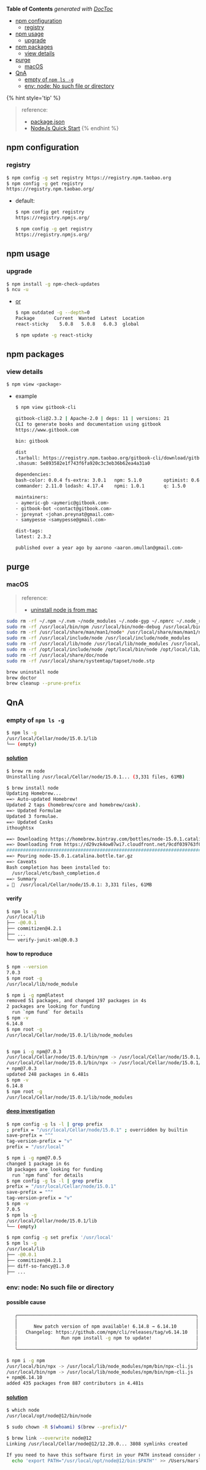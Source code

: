<!-- START doctoc generated TOC please keep comment here to allow auto update -->
<!-- DON'T EDIT THIS SECTION, INSTEAD RE-RUN doctoc TO UPDATE -->
**Table of Contents**  *generated with [DocToc](https://github.com/thlorenz/doctoc)*

- [npm configuration](#npm-configuration)
  - [registry](#registry)
- [npm usage](#npm-usage)
  - [upgrade](#upgrade)
- [npm packages](#npm-packages)
  - [view details](#view-details)
- [purge](#purge)
  - [macOS](#macos)
- [QnA](#qna)
  - [empty of `npm ls -g`](#empty-of-npm-ls--g)
  - [env: node: No such file or directory](#env-node-no-such-file-or-directory)

<!-- END doctoc generated TOC please keep comment here to allow auto update -->


{% hint style='tip' %}
> reference:
> - [package.json](https://deleav.gitbooks.io/hellojs-gitbook/content/npmAndHexo/packagejson/)
> - [NodeJs Quick Start](https://nodejs.dev/learn/introduction-to-nodejs)
{% endhint %}

## npm configuration
### registry
```bash
$ npm config -g set registry https://registry.npm.taobao.org
$ npm config -g get registry
https://registry.npm.taobao.org/
```
- default:
  ```bash
  $ npm config get registry
  https://registry.npmjs.org/

  $ npm config -g get registry
  https://registry.npmjs.org/
  ```

## npm usage
### upgrade
```bash
$ npm install -g npm-check-updates
$ ncu -u
```
- [or](https://docs.npmjs.com/updating-packages-downloaded-from-the-registry)
  ```bash
  $ npm outdated -g --depth=0
  Package       Current  Wanted  Latest  Location
  react-sticky    5.0.8   5.0.8   6.0.3  global

  $ npm update -g react-sticky
  ```

## npm packages
### view details
```bash
$ npm view <package>
```
  - example
    ```bash
    $ npm view gitbook-cli

    gitbook-cli@2.3.2 | Apache-2.0 | deps: 11 | versions: 21
    CLI to generate books and documentation using gitbook
    https://www.gitbook.com

    bin: gitbook

    dist
    .tarball: https://registry.npm.taobao.org/gitbook-cli/download/gitbook-cli-2.3.2.tgz
    .shasum: 5e893582e1f743f6fa920c3c3eb36b62ea4a31a0

    dependencies:
    bash-color: 0.0.4 fs-extra: 3.0.1   npm: 5.1.0        optimist: 0.6.1   semver: 5.3.0     user-home: 2.0.0
    commander: 2.11.0 lodash: 4.17.4    npmi: 1.0.1       q: 1.5.0          tmp: 0.0.31

    maintainers:
    - aymeric-gb <aymeric@gitbook.com>
    - gitbook-bot <contact@gitbook.com>
    - jpreynat <johan.preynat@gmail.com>
    - samypesse <samypesse@gmail.com>

    dist-tags:
    latest: 2.3.2

    published over a year ago by aarono <aaron.omullan@gmail.com>
    ```

## purge
### macOS
> reference:
> - [uninstall node js from mac](https://www.codegrepper.com/app/profile.php?id=49492)

```bash
sudo rm -rf ~/.npm ~/.nvm ~/node_modules ~/.node-gyp ~/.npmrc ~/.node_repl_history
sudo rm -rf /usr/local/bin/npm /usr/local/bin/node-debug /usr/local/bin/node /usr/local/bin/node-gyp
sudo rm -rf /usr/local/share/man/man1/node* /usr/local/share/man/man1/npm*
sudo rm -rf /usr/local/include/node /usr/local/include/node_modules
sudo rm -rf /usr/local/lib/node /usr/local/lib/node_modules /usr/local/lib/dtrace/node.d
sudo rm -rf /opt/local/include/node /opt/local/bin/node /opt/local/lib/node
sudo rm -rf /usr/local/share/doc/node
sudo rm -rf /usr/local/share/systemtap/tapset/node.stp

brew uninstall node
brew doctor
brew cleanup --prune-prefix
```

## QnA
### empty of `npm ls -g`
```bash
$ npm ls -g
/usr/local/Cellar/node/15.0.1/lib
└── (empty)
```

#### [solution](https://github.com/npm/cli/issues/1962#issuecomment-715436030)
```bash
$ brew rm node
Uninstalling /usr/local/Cellar/node/15.0.1... (3,331 files, 61MB)

$ brew install node
Updating Homebrew...
==> Auto-updated Homebrew!
Updated 2 taps (homebrew/core and homebrew/cask).
==> Updated Formulae
Updated 3 formulae.
==> Updated Casks
ithoughtsx

==> Downloading https://homebrew.bintray.com/bottles/node-15.0.1.catalina.bottle.tar.gz
==> Downloading from https://d29vzk4ow07wi7.cloudfront.net/9cdf039763f006eef0cc0aaebb13bc8173f017d961ac41c30f26d45a23ecffe0?response-content-dispositio
######################################################################## 100.0%
==> Pouring node-15.0.1.catalina.bottle.tar.gz
==> Caveats
Bash completion has been installed to:
  /usr/local/etc/bash_completion.d
==> Summary
☕️ 🐸  /usr/local/Cellar/node/15.0.1: 3,331 files, 61MB
```
#### verify
```bash
$ npm ls -g
/usr/local/lib
├── -@0.0.1
├── commitizen@4.2.1
├── ...
└── verify-junit-xml@0.0.3
```

#### how to reproduce
```bash
$ npm --version
7.0.3
$ npm root -g
/usr/local/lib/node_module

$ npm i -g npm@latest
removed 51 packages, and changed 197 packages in 4s
2 packages are looking for funding
  run `npm fund` for details
$ npm -v
6.14.8
$ npm root -g
/usr/local/Cellar/node/15.0.1/lib/node_modules


$ npm i -g npm@7.0.3
/usr/local/Cellar/node/15.0.1/bin/npm -> /usr/local/Cellar/node/15.0.1/lib/node_modules/npm/bin/npm-cli.js
/usr/local/Cellar/node/15.0.1/bin/npx -> /usr/local/Cellar/node/15.0.1/lib/node_modules/npm/bin/npx-cli.js
+ npm@7.0.3
updated 248 packages in 6.481s
$ npm -v
6.14.8
$ npm root -g
/usr/local/Cellar/node/15.0.1/lib/node_modules
```

#### [deep investigation](https://github.com/npm/cli/issues/1962#issuecomment-715911549)
```bash
$ npm config -g ls -l | grep prefix
; prefix = "/usr/local/Cellar/node/15.0.1" ; overridden by builtin
save-prefix = "^"
tag-version-prefix = "v"
prefix = "/usr/local"

$ npm i -g npm@7.0.5
changed 1 package in 6s
10 packages are looking for funding
  run `npm fund` for details
$ npm config -g ls -l | grep prefix
prefix = "/usr/local/Cellar/node/15.0.1"
save-prefix = "^"
tag-version-prefix = "v"
$ npm -v
7.0.5
$ npm ls -g
/usr/local/Cellar/node/15.0.1/lib
└── (empty)

$ npm config -g set prefix '/usr/local'
$ npm ls -g
/usr/local/lib
├── -@0.0.1
├── commitizen@4.2.1
├── diff-so-fancy@1.3.0
├── ...
```

### env: node: No such file or directory

#### possible cause
```bash
   ╭─────────────────────────────────────────────────────────────────╮
   │                                                                 │
   │      New patch version of npm available! 6.14.8 → 6.14.10       │
   │   Changelog: https://github.com/npm/cli/releases/tag/v6.14.10   │
   │                Run npm install -g npm to update!                │
   │                                                                 │
   ╰─────────────────────────────────────────────────────────────────╯

$ npm i -g npm
/usr/local/bin/npx -> /usr/local/lib/node_modules/npm/bin/npx-cli.js
/usr/local/bin/npm -> /usr/local/lib/node_modules/npm/bin/npm-cli.js
+ npm@6.14.10
added 435 packages from 887 contributors in 4.481s
```

#### [solution](https://github.com/nvm-sh/nvm/issues/1702#issuecomment-444309875)
```bash
$ which node
/usr/local/opt/node@12/bin/node

$ sudo chown -R $(whoami) $(brew --prefix)/*

$ brew link --overwrite node@12
Linking /usr/local/Cellar/node@12/12.20.0... 3808 symlinks created

If you need to have this software first in your PATH instead consider running:
  echo 'export PATH="/usr/local/opt/node@12/bin:$PATH"' >> /Users/marslo/.bash_profile
```
